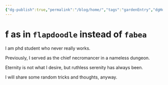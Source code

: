 ```yaml
---
{"dg-publish":true,"permalink":"/blog/home/","tags":"gardenEntry","dgHomeLink":true,"dgPassFrontmatter":false}
---
```



# f as in `flapdoodle` instead of `fabea`

I am phd student who never really works. 

Previously, I served as the chief necromancer in a nameless dungeon.

Eternity is not what I desire, but ruthless serenity has always been.

I will share some random tricks and thoughts, anyway.